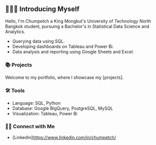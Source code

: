 ## 🙋🏻‍♀️ Introducing Myself

Hello, I'm Chumpetch a King Mongkut's University of Technology North Bangkok student, pursuing a Bachelor's in Statistical Data Science and Analytics.

- Querying data using SQL.
- Developing dashboards on Tableau and Power Bi.
- Data analysis and reporting using Google Sheets and Excel.

### 📚 Projects

Welcome to my portfolio, where I showcase my [projects].

### 🛠️ Tools

- Language: SQL, Python
- Database: Google BigQuery, PostgreSQL, MySQL
- Visualization: Tableau, Power Bi

### 👋🏻 Connect with Me

- [Linkedin]https://www.linkedin.com/in/chumpetch/


